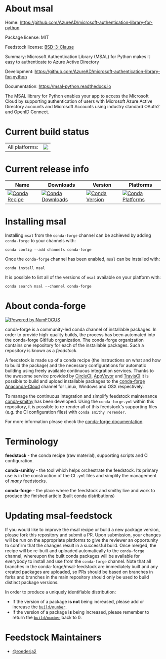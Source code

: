 About msal
==========

Home: https://github.com/AzureAD/microsoft-authentication-library-for-python

Package license: MIT

Feedstock license: [BSD-3-Clause](https://github.com/conda-forge/msal-feedstock/blob/master/LICENSE.txt)

Summary: Microsoft Authentication Library (MSAL) for Python makes it easy to authenticate to Azure Active Directory

Development: https://github.com/AzureAD/microsoft-authentication-library-for-python

Documentation: https://msal-python.readthedocs.io

The MSAL library for Python enables your app to access the Microsoft Cloud by supporting
authentication of users with Microsoft Azure Active Directory accounts and Microsoft Accounts
using industry standard OAuth2 and OpenID Connect.


Current build status
====================


<table><tr><td>All platforms:</td>
    <td>
      <a href="https://dev.azure.com/conda-forge/feedstock-builds/_build/latest?definitionId=6977&branchName=master">
        <img src="https://dev.azure.com/conda-forge/feedstock-builds/_apis/build/status/msal-feedstock?branchName=master">
      </a>
    </td>
  </tr>
</table>

Current release info
====================

| Name | Downloads | Version | Platforms |
| --- | --- | --- | --- |
| [![Conda Recipe](https://img.shields.io/badge/recipe-msal-green.svg)](https://anaconda.org/conda-forge/msal) | [![Conda Downloads](https://img.shields.io/conda/dn/conda-forge/msal.svg)](https://anaconda.org/conda-forge/msal) | [![Conda Version](https://img.shields.io/conda/vn/conda-forge/msal.svg)](https://anaconda.org/conda-forge/msal) | [![Conda Platforms](https://img.shields.io/conda/pn/conda-forge/msal.svg)](https://anaconda.org/conda-forge/msal) |

Installing msal
===============

Installing `msal` from the `conda-forge` channel can be achieved by adding `conda-forge` to your channels with:

```
conda config --add channels conda-forge
```

Once the `conda-forge` channel has been enabled, `msal` can be installed with:

```
conda install msal
```

It is possible to list all of the versions of `msal` available on your platform with:

```
conda search msal --channel conda-forge
```


About conda-forge
=================

[![Powered by NumFOCUS](https://img.shields.io/badge/powered%20by-NumFOCUS-orange.svg?style=flat&colorA=E1523D&colorB=007D8A)](http://numfocus.org)

conda-forge is a community-led conda channel of installable packages.
In order to provide high-quality builds, the process has been automated into the
conda-forge GitHub organization. The conda-forge organization contains one repository
for each of the installable packages. Such a repository is known as a *feedstock*.

A feedstock is made up of a conda recipe (the instructions on what and how to build
the package) and the necessary configurations for automatic building using freely
available continuous integration services. Thanks to the awesome service provided by
[CircleCI](https://circleci.com/), [AppVeyor](https://www.appveyor.com/)
and [TravisCI](https://travis-ci.com/) it is possible to build and upload installable
packages to the [conda-forge](https://anaconda.org/conda-forge)
[Anaconda-Cloud](https://anaconda.org/) channel for Linux, Windows and OSX respectively.

To manage the continuous integration and simplify feedstock maintenance
[conda-smithy](https://github.com/conda-forge/conda-smithy) has been developed.
Using the ``conda-forge.yml`` within this repository, it is possible to re-render all of
this feedstock's supporting files (e.g. the CI configuration files) with ``conda smithy rerender``.

For more information please check the [conda-forge documentation](https://conda-forge.org/docs/).

Terminology
===========

**feedstock** - the conda recipe (raw material), supporting scripts and CI configuration.

**conda-smithy** - the tool which helps orchestrate the feedstock.
                   Its primary use is in the construction of the CI ``.yml`` files
                   and simplify the management of *many* feedstocks.

**conda-forge** - the place where the feedstock and smithy live and work to
                  produce the finished article (built conda distributions)


Updating msal-feedstock
=======================

If you would like to improve the msal recipe or build a new
package version, please fork this repository and submit a PR. Upon submission,
your changes will be run on the appropriate platforms to give the reviewer an
opportunity to confirm that the changes result in a successful build. Once
merged, the recipe will be re-built and uploaded automatically to the
`conda-forge` channel, whereupon the built conda packages will be available for
everybody to install and use from the `conda-forge` channel.
Note that all branches in the conda-forge/msal-feedstock are
immediately built and any created packages are uploaded, so PRs should be based
on branches in forks and branches in the main repository should only be used to
build distinct package versions.

In order to produce a uniquely identifiable distribution:
 * If the version of a package **is not** being increased, please add or increase
   the [``build/number``](https://conda.io/docs/user-guide/tasks/build-packages/define-metadata.html#build-number-and-string).
 * If the version of a package **is** being increased, please remember to return
   the [``build/number``](https://conda.io/docs/user-guide/tasks/build-packages/define-metadata.html#build-number-and-string)
   back to 0.

Feedstock Maintainers
=====================

* [@roederja2](https://github.com/roederja2/)

